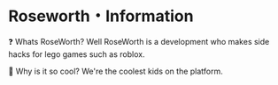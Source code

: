 # Roseworth・Information
❓ Whats RoseWorth? Well RoseWorth is a development who makes side hacks for lego games such as roblox.

🤔 Why is it so cool? We're the coolest kids on the platform.
